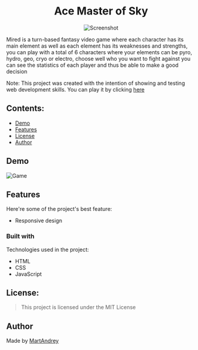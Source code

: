 <h1 align="center" id="title">Ace Master of Sky</h1>

<div style="text-align:center">
    <img src="https://i.postimg.cc/GhBr5Dk8/Screenshot-2023-06-13-124150.png" alt="Screenshot" />
</div>

Mired is a turn-based fantasy video game where each character has its main element as well as each element has its weaknesses and strengths, you can play with a total of 6 characters where your elements can be pyro, hydro, geo, cryo or electro, choose well who you want to fight against you can see the statistics of each player and thus be able to make a good decision

Note: This project was created with the intention of showing and testing web development skills. You can play it by clicking [here](https://martandrey.github.io/Mystic_Realm_Duels/)

## Contents:

-   [Demo](#demo)
-   [Features](#features)
-   [License](#license)
-   [Author](#author)

## Demo

![Game](https://media.giphy.com/media/FHCr7Blw0QrKa0YGui/giphy.gif)

## Features

Here're some of the project's best feature:

-   Responsive design

### **Built with**

Technologies used in the project:

-   HTML
-   CSS
-   JavaScript

## License:

> This project is licensed under the MIT License

## Author

Made by [MartAndrey](https://www.linkedin.com/in/MartAndrey)
